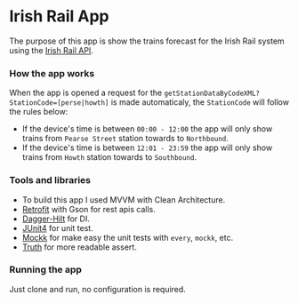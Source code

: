 # Irish Rail App

The purpose of this app is show the trains forecast for the Irish Rail system using the [Irish Rail API](https://api.irishrail.ie/realtime/).

### How the app works

When the app is opened a request for the `getStationDataByCodeXML?StationCode=[perse|howth]` is made automaticaly, the `StationCode` will follow the rules below:
- If the device's time is between `00:00 - 12:00` the app will only show trains from `Pearse Street` station towards to `Northbound`.
- If the device's time is between `12:01 - 23:59` the app will only show trains from `Howth` station towards to `Southbound`.


### Tools and libraries
- To build this app I used MVVM with Clean Architecture.
- [Retrofit](https://square.github.io/retrofit/) with Gson for rest apis calls.
- [Dagger-Hilt](https://dagger.dev/hilt/) for DI.
- [JUnit4](https://junit.org/junit4/) for unit test.
- [Mockk](https://mockk.io/) for make easy the unit tests with `every`, `mockk`, etc.
- [Truth](https://github.com/google/truth) for more readable assert.

### Running the app

Just clone and run, no configuration is required.
